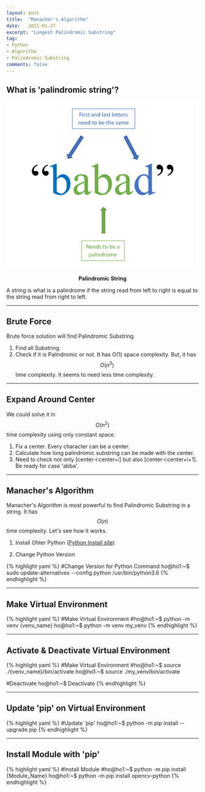 ```yaml
---
layout: post
title:  "Manacher's Algorithm"
date:   2021-01-27
excerpt: "Longest Palindromic Substring"
tag:
- Python
- Algorithm
- Palindromic Substring
comments: false
---
```

## What is 'palindromic string'?
![Anaconda-logo](/assets/img/palindromic.png)
    
<center><b>Palindromic String</b></center>

A string is what is a palindrome if the string read from left to right is equal to the string read from right to left.

---
## Brute Force
Brute force solution will find Palindromic Substring.
1. Find all Substring.
2. Check if it is Palindromic or not.
It has O(1) space complexity. But, it has $$O(n^3)$$ time complexity. It seems to need less time complexity.

---
## Expand Around Center
We could solve it in $$O(n^2)$$ time complexity using only constant space.
1. Fix a center. Every character can be a center.
2. Calculate how long palindromic substring can be made with the center.
3. Need to check not only [center-i:center+i] but also [center-i:center+i+1]. Be ready for case 'abba'.

---
## Manacher's Algorithm
Manacher's Algorithm is most powerful to find Palindromic Substring in a string. It has $$O(n)$$ time complexity. Let's see how it works.

1. Install Ohter Python
([Python Install site](https://www.python.org/downloads/))


2. Change Python Version

{% highlight yaml %}
#Change Version for Python Command
ho@ho1:~$ sudo update-alternatives --config python /usr/bin/python3.6
{% endhighlight %}

---

## Make Virtual Environment

{% highlight yaml %}
#Make Virtual Environment
#ho@ho1:~$ python -m venv {venv_name}
ho@ho1:~$ python -m venv my_venv
{% endhighlight %}

---

## Activate & Deactivate Virtual Environment
{% highlight yaml %}
#Make Virtual Environment
#ho@ho1:~$ source ./{venv_name}/bin/activate
ho@ho1:~$ source ./my_venv/bin/activate

#Deactivate
ho@ho1:~$ Deactivate
{% endhighlight %}

---

## Update 'pip' on Virtual Environment
{% highlight yaml %}
#Update 'pip'
ho@ho1:~$ python -m pip install --upgrade pip
{% endhighlight %}

---

## Install Module with 'pip'
{% highlight yaml %}
#Install Module
#ho@ho1:~$ python -m pip install {Module_Name}
ho@ho1:~$ python -m pip install opencv-python
{% endhighlight %}


